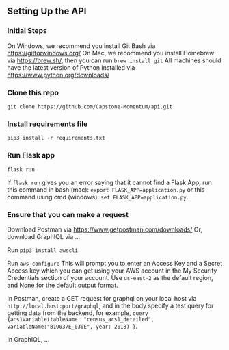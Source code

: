 ## Setting Up the API

### Initial Steps
On Windows, we recommend you install Git Bash via https://gitforwindows.org/
On Mac, we recommend you install Homebrew via https://brew.sh/, then you can  run `brew install git`
All machines should have the latest version of Python installed via https://www.python.org/downloads/

### Clone this repo
`git clone https://github.com/Capstone-Momentum/api.git`

### Install requirements file
`pip3 install -r requirements.txt`

### Run Flask app
`flask run`

If `flask run` gives you an error saying that it cannot find a Flask App, run this command in bash (mac): `export FLASK_APP=application.py` or this command using cmd (windows): `set FLASK_APP=application.py`.

### Ensure that you can make a request
Download Postman via https://www.getpostman.com/downloads/
Or, download GraphIQL via ...

Run `pip3 install awscli`

Run `aws configure`
This will prompt you to enter an Access Key and a Secret Access key which you can get using your AWS account in the My Security Credentials section of your account. Use `us-east-2` as the default region, and None for the default output format.

In Postman, create a GET request for graphql on your local host via `http://local.host:port/graphql`, and in the body specify a test query for getting data from the backend, for example, `query {acs1Variable(tableName: "census_acs1_detailed", variableName:"B19037E_030E", year: 2018) }`.

In GraphIQL, ...
